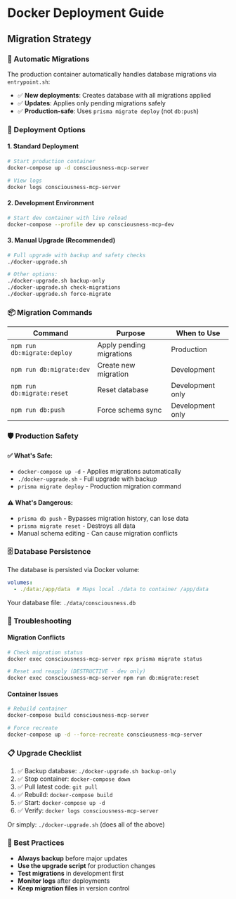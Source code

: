 # Docker Deployment Guide

## Migration Strategy

### 🔄 Automatic Migrations
The production container automatically handles database migrations via `entrypoint.sh`:

- ✅ **New deployments**: Creates database with all migrations applied
- ✅ **Updates**: Applies only pending migrations safely  
- ✅ **Production-safe**: Uses `prisma migrate deploy` (not `db:push`)

### 🚀 Deployment Options

#### 1. Standard Deployment
```bash
# Start production container
docker-compose up -d consciousness-mcp-server

# View logs
docker logs consciousness-mcp-server
```

#### 2. Development Environment  
```bash
# Start dev container with live reload
docker-compose --profile dev up consciousness-mcp-dev
```

#### 3. Manual Upgrade (Recommended)
```bash
# Full upgrade with backup and safety checks
./docker-upgrade.sh

# Other options:
./docker-upgrade.sh backup-only
./docker-upgrade.sh check-migrations  
./docker-upgrade.sh force-migrate
```

### 📦 Migration Commands

| Command | Purpose | When to Use |
|---------|---------|-------------|
| `npm run db:migrate:deploy` | Apply pending migrations | Production |
| `npm run db:migrate:dev` | Create new migration | Development |
| `npm run db:migrate:reset` | Reset database | Development only |
| `npm run db:push` | Force schema sync | Development only |

### 🛡️ Production Safety

#### ✅ What's Safe:
- `docker-compose up -d` - Applies migrations automatically
- `./docker-upgrade.sh` - Full upgrade with backup
- `prisma migrate deploy` - Production migration command

#### ⚠️ What's Dangerous:
- `prisma db push` - Bypasses migration history, can lose data
- `prisma migrate reset` - Destroys all data
- Manual schema editing - Can cause migration conflicts

### 🗄️ Database Persistence

The database is persisted via Docker volume:
```yaml
volumes:
  - ./data:/app/data  # Maps local ./data to container /app/data
```

Your database file: `./data/consciousness.db`

### 🔧 Troubleshooting

#### Migration Conflicts
```bash
# Check migration status
docker exec consciousness-mcp-server npx prisma migrate status

# Reset and reapply (DESTRUCTIVE - dev only)
docker exec consciousness-mcp-server npm run db:migrate:reset
```

#### Container Issues
```bash
# Rebuild container
docker-compose build consciousness-mcp-server

# Force recreate
docker-compose up -d --force-recreate consciousness-mcp-server
```

### 📋 Upgrade Checklist

1. ✅ Backup database: `./docker-upgrade.sh backup-only`
2. ✅ Stop container: `docker-compose down`
3. ✅ Pull latest code: `git pull`
4. ✅ Rebuild: `docker-compose build`
5. ✅ Start: `docker-compose up -d`
6. ✅ Verify: `docker logs consciousness-mcp-server`

Or simply: `./docker-upgrade.sh` (does all of the above)

### 🎯 Best Practices

- **Always backup** before major updates
- **Use the upgrade script** for production changes
- **Test migrations** in development first
- **Monitor logs** after deployments
- **Keep migration files** in version control 